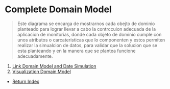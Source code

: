 # Complete Domain Model

> Este diagrama se encarga de mostrarnos cada obejto de dominio planteado para lograr llevar a cabo la contrccuion adecuada de la aplicacion de monitorias, donde cada objeto de dominio cumple con unos atributos o carcateristicas que lo componenten y estos permiten realizar la simualcion de datos, para validar que la solucion que se esta planteando y en la manera que se plantea funcione adecuadamente. 
1. [Link Domain Model and Date Simulation](https://drive.google.com/drive/folders/1AtQ4wvc0ye9rNJkRkemi3vZBcV-pzpuj?usp=sharing)
2. [Visualization Domain Model](modeloDominio.png)
* [Return Index](README.md)








